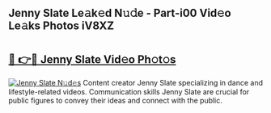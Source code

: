 ## Jenny Slate Le𝚊k𝚎d N𝚞𝚍e - Part-i00 Vid𝚎o Le𝚊ks Photos iV8XZ

# <h2><a href="http://fbcudz.evod.top/?m=Jenny+Slate">🔗 👉🔴 Jenny Slate Vid𝚎o Ph𝚘t𝚘s</a></h2>

[![Jenny Slate N𝚞d𝚎s](https://i.imgur.com/8V9OHl7.gif)](http://fbcudz.evod.top/?m=Jenny+Slate)
Content creator Jenny Slate specializing in dance and lifestyle-related videos. Communication skills Jenny Slate are crucial for public figures to convey their ideas and connect with the public. 
